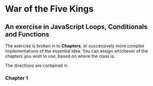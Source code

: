 # War of the Five Kings

## An exercise in JavaScript Loops, Conditionals and Functions

The exercise is broken in to **Chapters**, or successively more complex implementations of the essential idea. You can assign whichever of the chapters you wish to use, based on where the class is.

The directions are contained in

### Chapter 1
